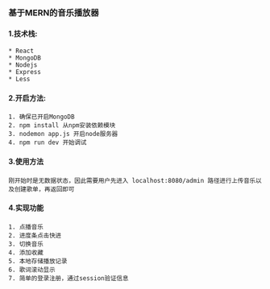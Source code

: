 ### 基于MERN的音乐播放器
#### 1.技术栈:
	* React
	* MongoDB
	* Nodejs
	* Express
	* Less
#### 2.开启方法:
	1. 确保已开启MongoDB
	2. npm install 从npm安装依赖模块
	3. nodemon app.js 开启node服务器
	4. npm run dev 开始调试
#### 3.使用方法
	刚开始时是无数据状态，因此需要用户先进入 localhost:8080/admin 路径进行上传音乐以及创建歌单，再返回即可
#### 4.实现功能
	1. 点播音乐 
	2. 进度条点击快进
	3. 切换音乐 	
	4. 添加收藏  	
	5. 本地存储播放记录  
	6. 歌词滚动显示  
	7. 简单的登录注册，通过session验证信息

